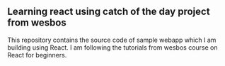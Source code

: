 ## Learning react using catch of the day project from wesbos

This repository contains the source code of sample webapp which I am building using React. I am following the tutorials from wesbos course on React for beginners.